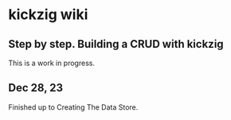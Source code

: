 # kickzig wiki

## Step by step. Building a CRUD with kickzig

This is a work in progress.

## Dec 28, 23

Finished up to Creating The Data Store.
